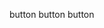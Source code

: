 
<a class="waves-effect waves-light btn">button</a>
<a class="waves-effect waves-light btn">button</a>
<a class="waves-effect waves-light btn">button</a>
